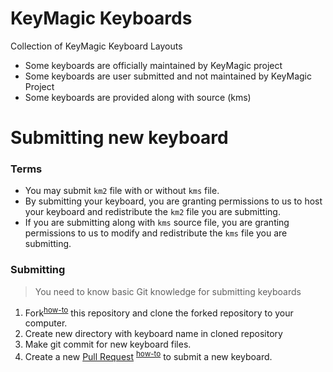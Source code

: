 # KeyMagic Keyboards
Collection of KeyMagic Keyboard Layouts

* Some keyboards are officially maintained by KeyMagic project
* Some keyboards are user submitted and not maintained by KeyMagic Project
* Some keyboards are provided along with source (kms)

# Submitting new keyboard

### Terms
* You may submit `km2` file with or without `kms` file.
* By submitting your keyboard, you are granting permissions to us to host your keyboard and redistribute the `km2` file you are submitting.
* If you are submitting along with `kms` source file, you are granting permissions to us to modify and redistribute the `kms` file you are submitting.

[1]: https://github.com/thantthet/keymagic-keyboards/pulls
[2]: https://help.github.com/en/articles/fork-a-repo#fork-an-example-repository
[3]: https://help.github.com/en/articles/creating-a-pull-request-from-a-fork

### Submitting
> You need to know basic Git knowledge for submitting keyboards

1. Fork<sup>[how-to][2]</sup> this repository and clone the forked repository to your computer.
2. Create new directory with keyboard name in cloned repository
3. Make git commit for new keyboard files.
3. Create a new [Pull Request][1] <sup>[how-to][3]</sup> to submit a new keyboard.
